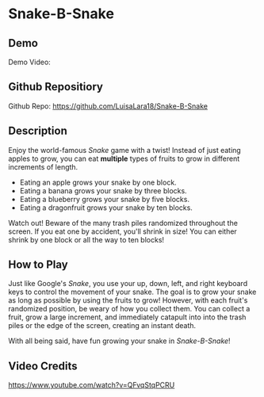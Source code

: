 # Snake-B-Snake

## Demo
Demo Video:

## Github Repositiory
Github Repo: https://github.com/LuisaLara18/Snake-B-Snake

## Description
Enjoy the world-famous _Snake_ game with a twist! Instead of just eating apples to grow, you can eat **multiple** types of fruits to grow in different increments of length.
- Eating an apple grows your snake by one block.
- Eating a banana grows your snake by three blocks.
- Eating a blueberry grows your snake by five blocks.
- Eating a dragonfruit grows your snake by ten blocks.

Watch out! Beware of the many trash piles randomized throughout the screen. If you eat one by accident, you'll shrink in size! You can either shrink by one block or all the way to ten blocks!

## How to Play
Just like Google's _Snake_, you use your up, down, left, and right keyboard keys to control the movement of your snake. The goal is to grow your snake as long as possible by using the fruits to grow! However, with each fruit's randomized position, be weary of how you collect them. You can collect a fruit, grow a large increment, and immediately catapult into into the trash piles or the edge of the screen, creating an instant death. 

With all being said, have fun growing your snake in _Snake-B-Snake_!

## Video Credits
https://www.youtube.com/watch?v=QFvqStqPCRU
